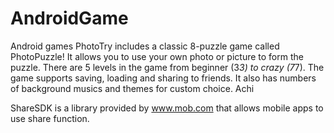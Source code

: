 # AndroidGame
Android games
PhotoTry includes a classic 8-puzzle game called PhotoPuzzle! It allows you to use your own photo or picture to form the puzzle. There are 5 levels in the game from beginner (3*3) to crazy (7*7).
The game supports saving, loading and sharing to friends. It also has numbers of background musics and themes for custom choice. Achi

ShareSDK is a library provided by www.mob.com that allows mobile apps to use share function.
